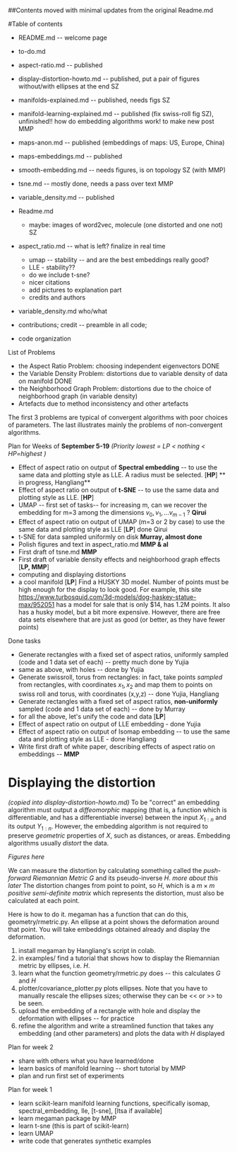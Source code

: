 ##Contents moved with minimal updates from the original Readme.md

#Table of contents

* README.md   -- welcome page
* to-do.md

* aspect-ratio.md -- published
* display-distortion-howto.md -- published, put a pair of figures without/with ellipses at the end SZ
* manifolds-explained.md -- published, needs figs SZ 
* manifold-learning-explained.md -- published (fix swiss-roll fig SZ), unfinished!! how do embedding algorithms work! to make new post MMP
* maps-anon.md -- published  (embeddings of maps: US, Europe, China)
* maps-embeddings.md -- published
* smooth-embedding.md -- needs figures, is on topology SZ (with MMP)
* tsne.md -- mostly done, needs a pass over text MMP
* variable_density.md -- published


* Readme.md
  * maybe: images of word2vec, molecule (one distorted and one not) SZ
  
* aspect_ratio.md -- what is left? finalize in real time
  * umap -- stability -- and are the best embeddings really good?
  * LLE - stability??
  * do we include t-sne?
  * nicer citations
  * add pictures to explanation part
  * credits and authors

* variable_density.md  who/what
* contributions; credit -- preamble in all code; 
* code organization

List of Problems
* the Aspect Ratio Problem: choosing independent eigenvectors DONE
* the Variable Density Problem: distortions due to variable density of data on manifold DONE
* the Neighborhood Graph Problem: distortions due to the choice of neighborhood graph (in variable density)  
* Artefacts due to method inconsistency and other artefacts

The first 3 problems are typical of convergent algorithms with poor choices of parameters. The last illustrates mainly the problems of non-convergent algorithms. 


Plan for Weeks of **September 5-19** _(Priority lowest = LP < nothing < HP=highest )_

* Effect of aspect ratio on output of **Spectral embedding** -- to use the same data and plotting style as LLE. A radius must be selected. [**HP**]  ** in progress, Hangliang**
* Effect of aspect ratio on output of **t-SNE** -- to use the same data and plotting style as LLE. [**HP**]
* UMAP -- first set of tasks-- for increasing m, can we recover the embedding for m=3 among the dimensions $v_0, v_1, ... v_{m-1}$ ? **Qirui**
* Effect of aspect ratio on output of UMAP (m=3 or 2 by case) to use the same data and plotting style as LLE [**LP**] done Qirui
* t-SNE for data sampled uniformly on disk **Murray, almost done**
* Polish figures and text in aspect_ratio.md **MMP & al**
* First draft of tsne.md **MMP**
* First draft of variable density effects and neighborhood graph effects [**LP, MMP**]
* computing and displaying distortions 
* a cool manifold [**LP**]  Find a HUSKY 3D model. Number of points must be high enough for the display to look good. For example, this site https://www.turbosquid.com/3d-models/dog-haskey-statue-max/952051 has a model for sale that is only $14, has 1.2M points. It also has a husky model, but a bit more expensive. However, there are free data sets elsewhere that are just as good (or better, as they have fewer  points)

Done tasks
* Generate rectangles with a fixed set of aspect ratios, uniformly sampled (code and 1 data set of each) -- pretty much done by Yujia
* same as above, with holes -- done by Yujia
* Generate swissroll, torus from rectangles: in fact, take points *sampled* from rectangles, with coordinates $x_1,x_2$ and map them to points on swiss roll and torus, with coordinates (x,y,z)  -- done Yujia, Hangliang
* Generate rectangles with a fixed set of aspect ratios, **non-uniformly** sampled (code and 1 data set of each) --  done by Murray
* for all the above, let's unify the code and  data [**LP**] 
* Effect of aspect ratio on output of LLE embedding - done Yujia
* Effect of aspect ratio on output of Isomap embedding -- to use the same data and plotting style as LLE - done Hangliang
* Write first draft of white paper, describing effects of aspect ratio on embeddings -- **MMP**


Displaying the distortion
=========================
_(copied into display-distortion-howto.md)_
To be "correct" an embedding algorithm must output a *diffeomorphic* mapping (that is, a function which is differentiable, and has a differentiable inverse) between the input $X_{1:n}$ and its output $Y_{1:n}$. However, the embedding algorithm is not required to preserve *geometric* properties of $X$, such as distances, or areas. Embedding algorithms usually *distort* the data. 

_Figures here_

We can measure the distortion by calculating something called the *push-forward Riemannian Metric* $G$ and its pseudo-inverse $H$. _more about this later_ The distortion changes from point to point, so $H$, which is a $m\times m$ *positive semi-definite matrix* which represents the distortion, must also be calculated at each point. 

Here is how to do it.  megaman has a function that can do this, geometry/rmetric.py.  An ellipse at a point shows the deformation around that point. You will take embeddings obtained already and display the deformation. 

1. install megaman by Hangliang's script in colab.
2. in examples/ find a tutorial that shows how to display the Riemannian metric by ellipses, i.e. $H$. 
3. learn what the function geometry/rmetric.py does -- this calculates $G$ and $H$
4. plotter/covariance_plotter.py plots ellipses. Note that you have to manually rescale the ellipses sizes; otherwise they can be << or >> to be seen.
5. upload the embedding of a rectangle with hole and display the deformation with ellipses -- for practice
6. refine the algorithm and write a streamlined function that takes any embedding (and other parameters) and plots the data with $H$ displayed


Plan for week 2
* share with others what you have learned/done
* learn basics of manifold learning -- short tutorial by MMP
* plan and run first set of experiments 

Plan for week 1
* learn scikit-learn manifold learning functions, specifically isomap, spectral_embedding, lle, [t-sne], [ltsa if available]
* learn megaman package by MMP
* learn t-sne (this is part of scikit-learn)
* learn UMAP
* write code that generates synthetic examples
